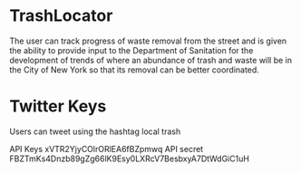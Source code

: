 TrashLocator
============

The user can track progress of waste removal from the street and is given the ability to provide input to the Department of Sanitation for the development of trends of where an abundance of trash and waste will be in the City of New York so that its removal can be better coordinated.

Twitter Keys
====================

Users can tweet using the hashtag local trash

API Keys 	xVTR2YjyCOlrORlEA6fBZpmwq
API secret	FBZTmKs4Dnzb89gZg66lK9Esy0LXRcV7BesbxyA7DtWdGiC1uH
